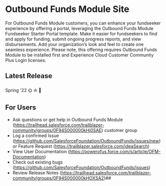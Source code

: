 # Outbound Funds Module Site

For Outbound Funds Module customers, you can enhance your fundseeker experience by offering a portal, leveraging the Outbound Funds Module Fundseeker Starter Portal template. Make it easier for fundseekers to find and apply for funding, submit ongoing progress reports, and view disbursements. Add your organization’s look and feel to create one seamless experience. Please note, this offering requires Outbound Funds Module to be installed first and Experience Cloud Customer Community Plus Login licenses.

## Latest Release

Spring '22 🌞 ⛵ 🌊

## For Users

-   Ask questions or get help in Outbound Funds Module (https://trailhead.salesforce.com/trailblazer-community/groups/0F94S000000kHi0SAE) customer group
-   Log a confirmed Issue (https://github.com/SalesforceFoundation/OutboundFunds/issues/new) or Feature Request (https://trailblazer.salesforce.com/ideaSearch)
-   View User Documentation (https://powerofus.force.com/s/article/OFM-Documentation)
-   Check out existing bugs (https://github.com/SalesforceFoundation/OutboundFunds/issues)
-   Review Release Notes (https://trailhead.salesforce.com/trailblazer-community/groups/0F94S000000kHOXSA2)##

